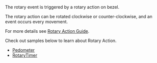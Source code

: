﻿The rotary event is triggered by a rotary action on bezel.

The rotary action can be rotated clockwise or counter-clockwise, and an event occurs every movement.

For more details see [Rotary Action Guide](https://developer.samsung.com/galaxy-watch-design/interaction/bezel.html).

Check out samples below to learn about Rotary Action.

 - [Pedometer](https://github.com/Samsung/Tizen-CSharp-Samples/tree/master/Wearable/Pedometer)
 - [RotaryTimer](https://github.com/Samsung/Tizen-CSharp-Samples/tree/master/Wearable/RotaryTimer)